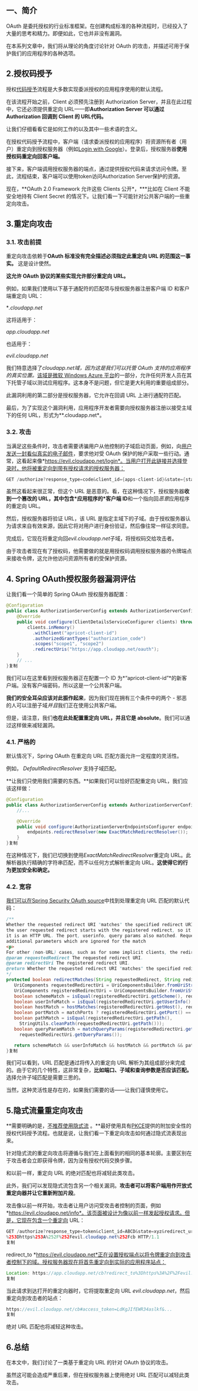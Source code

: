 ## 一、简介

OAuth 是委托授权的行业标准框架。在创建构成标准的各种流程时，已经投入了大量的思考和精力。即便如此，它也并非没有漏洞。

在本系列文章中，我们将从理论的角度讨论针对 OAuth 的攻击，并描述可用于保护我们的应用程序的各种选项。

## 2.授权码授予

授权[代码授予](https://oauth.net/2/grant-types/authorization-code/)流程是大多数实现委派授权的应用程序使用的默认流程。

在该流程开始之前，Client 必须预先注册到 Authorization Server，并且在此过程中，它还必须提供重定向 URL——即**Authorization Server 可以通过 Authorization 回调到 Client 的 URL代码。**

让我们仔细看看它是如何工作的以及其中一些术语的含义。

在授权代码授予流程中，客户端（请求委派授权的应用程序）将资源所有者（用户）重定向到授权服务器（例如[Login with Google](https://developers.google.com/identity/sign-in/web/sign-in)）。登录后，授权服务器**使用授权码重定向回客户端。**

接下来，客户端调用授权服务器的端点，通过提供授权代码来请求访问令牌。至此，流程结束，客户端可以使用token访问Authorization Server保护的资源。

现在，**OAuth 2.0 Framework 允许这些 Clients 公开\*，\***比如在 Client 不能安全地持有 Client Secret 的情况下。让我们看一下可能针对公共客户端的一些重定向攻击。

## 3.重定向攻击

### 3.1. 攻击前提

重定向攻击依赖于**OAuth 标准没有完全描述必须指定此重定向 URL 的范围这一事实。** 这是设计使然。

**这允许 OAuth 协议的某些实现允许部分重定向 URL。**

例如，如果我们使用以下基于通配符的匹配项与授权服务器注册客户端 ID 和客户端重定向 URL：

**.cloudapp.net*

这将适用于：

*app.cloudapp.net*

也适用于：

*evil.cloudapp.net*

我们特意选择了*cloudapp.net域，因为这是我们可以托管 OAuth 支持的应用程序的真实位置。*[该域是微软 Windows Azure 平台](https://docs.microsoft.com/en-us/archive/blogs/ptsblog/security-consideration-when-using-cloudapp-net-domain-as-production-environment-in-windows-azure)的一部分，允许任何开发人员在其下托管子域以测试应用程序。这本身不是问题，但它是更大利用的重要组成部分。

此漏洞利用的第二部分是授权服务器，它允许在回调 URL 上进行通配符匹配。

最后，为了实现这个漏洞利用，应用程序开发者需要向授权服务器注册以接受主域下的任何 URL，形式为**.cloudapp.net*。

### 3.2. 攻击

当满足这些条件时，攻击者需要诱骗用户从他控制的子域启动页面，例如，向[用户发送一封看似真实的电子邮件](https://www.vadesecure.com/en/5-common-phishing-techniques/)，要求他对受 OAuth 保护的帐户采取一些行动。通常，这看起来像*https://evil.cloudapp.net/login*。当用户打开此链接并选择登录时，他将被重定向到带有授权请求的授权服务器：

```java
GET /authorize?response_type=code&client_id={apps-client-id}&state={state}&redirect_uri=https%3A%2F%2Fevil.cloudapp.net%2Fcb HTTP/1.1复制
```

虽然这看起来很正常，但这个 URL 是恶意的。看，在这种情况下，授权服务器**收到一个篡改的 URL，其中包含\*应用程序的\*客户端 ID**和一个指向回*恶意*应用程序的重定向 URL。

然后，授权服务器将验证 URL，该 URL 是指定主域下的子域。由于授权服务器认为请求来自有效来源，因此它将对用户进行身份验证，然后像往常一样征求同意。

完成后，它现在将重定向回*evil.cloudapp.net*子域，将授权码交给攻击者。

由于攻击者现在有了授权码，他需要做的就是用授权码调用授权服务器的令牌端点来接收令牌，这允许他访问资源所有者的受保护资源。

## 4. Spring OAuth授权服务器漏洞评估

让我们看一个简单的 Spring OAuth 授权服务器配置：

```java
@Configuration
public class AuthorizationServerConfig extends AuthorizationServerConfigurerAdapter {    
    @Override
    public void configure(ClientDetailsServiceConfigurer clients) throws Exception {
        clients.inMemory()
          .withClient("apricot-client-id")
          .authorizedGrantTypes("authorization_code")
          .scopes("scope1", "scope2")
          .redirectUris("https://app.cloudapp.net/oauth");
    }
    // ...
}复制
```

我们可以在这里看到授权服务器正在配置一个 ID 为*“apricot-client-id”*的新客户端。没有客户端密码，所以这是一个公共客户端。

**我们的安全耳朵应该对此振作起来**，因为我们现在拥有三个条件中的两个 - 邪恶的人可以注册子域*并且*我们正在使用公共客户端。

但是，请注意，我们**也在此处配置重定向 URL，并且它是 absolute**。我们可以通过这样做来减轻漏洞。

### 4.1. 严格的

默认情况下，Spring OAuth 在重定向 URL 匹配方面允许一定程度的灵活性。

例如， *DefaultRedirectResolver* 支持子域匹配。

**让我们只使用我们需要的东西。**如果我们可以恰好匹配重定向 URL，我们应该这样做：

```java
@Configuration
public class AuthorizationServerConfig extends AuthorizationServerConfigurerAdapter {    
    //...

    @Override
    public void configure(AuthorizationServerEndpointsConfigurer endpoints) {
        endpoints.redirectResolver(new ExactMatchRedirectResolver());
    }
}复制
```

在这种情况下，我们已切换到使用*ExactMatchRedirectResolver*重定向 URL。此解析器执行精确的字符串匹配，而不以任何方式解析重定向 URL。**这使得它的行为更加安全和确定。**

### 4.2. 宽容

[我们可以在Spring Security OAuth source](https://github.com/spring-projects/spring-security-oauth/blob/7bfe08d8f95b2fec035de484068f7907851b27d0/spring-security-oauth2/src/main/java/org/springframework/security/oauth2/provider/endpoint/DefaultRedirectResolver.java)中找到处理重定向 URL 匹配的默认代码：

```java
/**
Whether the requested redirect URI "matches" the specified redirect URI. For a URL, this implementation tests if
the user requested redirect starts with the registered redirect, so it would have the same host and root path if
it is an HTTP URL. The port, userinfo, query params also matched. Request redirect uri path can include
additional parameters which are ignored for the match
<p>
For other (non-URL) cases, such as for some implicit clients, the redirect_uri must be an exact match.
@param requestedRedirect The requested redirect URI.
@param redirectUri The registered redirect URI.
@return Whether the requested redirect URI "matches" the specified redirect URI.
*/
protected boolean redirectMatches(String requestedRedirect, String redirectUri) {
   UriComponents requestedRedirectUri = UriComponentsBuilder.fromUriString(requestedRedirect).build();
   UriComponents registeredRedirectUri = UriComponentsBuilder.fromUriString(redirectUri).build();
   boolean schemeMatch = isEqual(registeredRedirectUri.getScheme(), requestedRedirectUri.getScheme());
   boolean userInfoMatch = isEqual(registeredRedirectUri.getUserInfo(), requestedRedirectUri.getUserInfo());
   boolean hostMatch = hostMatches(registeredRedirectUri.getHost(), requestedRedirectUri.getHost());
   boolean portMatch = matchPorts ? registeredRedirectUri.getPort() == requestedRedirectUri.getPort() : true;
   boolean pathMatch = isEqual(registeredRedirectUri.getPath(),
     StringUtils.cleanPath(requestedRedirectUri.getPath()));
   boolean queryParamMatch = matchQueryParams(registeredRedirectUri.getQueryParams(),
     requestedRedirectUri.getQueryParams());

   return schemeMatch && userInfoMatch && hostMatch && portMatch && pathMatch && queryParamMatch;
}复制
```

我们可以看到，URL 匹配是通过将传入的重定向 URL 解析为其组成部分来完成的。由于它的几个特性，这非常复杂，**比如端口、子域和查询参数是否应该匹配。** 选择允许子域匹配是需要三思的。

当然，这种灵活性是存在的，如果我们需要的话——让我们谨慎使用它。

## 5.隐式流量重定向攻击

**需要明确的是，[不推荐](https://tools.ietf.org/html/rfc8252#section-8.2)[使用隐式流](https://oauth.net/2/grant-types/implicit/) 。**最好使用具有[PKCE](https://tools.ietf.org/html/rfc7636)提供的附加安全性的授权代码授予流程。也就是说，让我们看一下重定向攻击如何通过隐式流表现出来。

针对隐式流的重定向攻击将遵循与我们在上面看到的相同的基本轮廓。主要区别在于攻击者会立即获得令牌，因为没有授权代码交换步骤。

和以前一样，重定向 URL 的绝对匹配也将减轻此类攻击。

此外，我们可以发现隐式流包含另一个相关漏洞。**攻击者可以将客户端用作开放式重定向器并让它重新附加片段**。

攻击像以前一样开始，攻击者让用户访问受攻击者控制的页面，例如*https://evil.cloudapp.net/info*。该页面被设计为像以前一样发起授权请求。但是，它现在包含一个重定向 URL：

```java
GET /authorize?response_type=token&client_id=ABCD&state=xyz&redirect_uri=https%3A%2F%2Fapp.cloudapp.net%2Fcb%26redirect_to
%253Dhttps%253A%252F%252Fevil.cloudapp.net%252Fcb HTTP/1.1
复制
```

redirect_to *https://evil.cloudapp.net*正在设置授权端点以将令牌重定向到攻击者控制下的域。授权服务器现在将首先重定向到实际的应用程序站点：

```java
Location: https://app.cloudapp.net/cb?redirect_to%3Dhttps%3A%2F%2Fevil.cloudapp.net%2Fcb#access_token=LdKgJIfEWR34aslkf&...
复制
```

当此请求到达打开的重定向器时，它将提取重定向 URL *evil.cloudapp.net*，然后重定向到攻击者的站点：

```java
https://evil.cloudapp.net/cb#access_token=LdKgJIfEWR34aslkf&...
复制
```

绝对 URL 匹配也将减轻这种攻击。

## 6.总结

在本文中，我们讨论了一类基于重定向 URL 的针对 OAuth 协议的攻击。

虽然这可能会造成严重后果，但在授权服务器上使用绝对 URL 匹配可以减轻此类攻击。